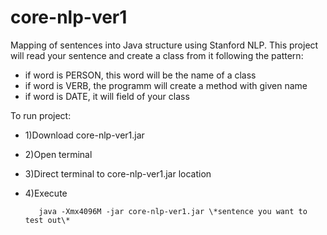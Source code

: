 # core-nlp-ver1
Mapping of sentences into Java structure using Stanford NLP.
This project will read your sentence and create a class from it following the pattern:
- if word is PERSON, this word will be the name of a class
- if word is VERB, the programm will create a method with given name
- if word is DATE, it will field of your class 

To run project:

- 1)Download core-nlp-ver1.jar
- 2)Open terminal
- 3)Direct terminal to core-nlp-ver1.jar location 
- 4)Execute

         java -Xmx4096M -jar core-nlp-ver1.jar \*sentence you want to test out\*
